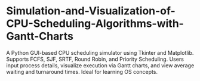 # Simulation-and-Visualization-of-CPU-Scheduling-Algorithms-with-Gantt-Charts
A Python GUI-based CPU scheduling simulator using Tkinter and Matplotlib. Supports FCFS, SJF, SRTF, Round Robin, and Priority Scheduling. Users input process details, visualize execution via Gantt charts, and view average waiting and turnaround times. Ideal for learning OS concepts.
